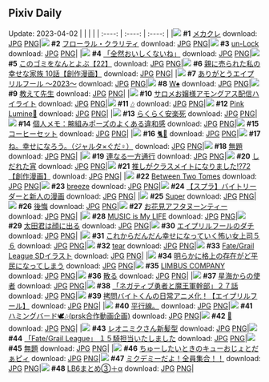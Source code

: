 ## Pixiv Daily
Update: 2023-04-02
|      |      |      |
| :----: | :----: | :----: |
|![](https://pixiv.microyu.workers.dev/c/240x480/img-master/img/2023/03/31/06/00/08/106716159_p0_master1200.jpg) **#1** [メカクレ](https://www.pixiv.net/artworks/106716159) download: [JPG](https://pixiv.microyu.workers.dev/img-original/img/2023/03/31/06/00/08/106716159_p0.jpg) [PNG](https://pixiv.microyu.workers.dev/img-original/img/2023/03/31/06/00/08/106716159_p0.png)|![](https://pixiv.microyu.workers.dev/c/240x480/img-master/img/2023/03/31/00/01/26/106709906_p0_master1200.jpg) **#2** [フローラル・クラリティ](https://www.pixiv.net/artworks/106709906) download: [JPG](https://pixiv.microyu.workers.dev/img-original/img/2023/03/31/00/01/26/106709906_p0.jpg) [PNG](https://pixiv.microyu.workers.dev/img-original/img/2023/03/31/00/01/26/106709906_p0.png)|![](https://pixiv.microyu.workers.dev/c/240x480/img-master/img/2023/03/31/00/16/27/106709740_p0_master1200.jpg) **#3** [un-Lock](https://www.pixiv.net/artworks/106709740) download: [JPG](https://pixiv.microyu.workers.dev/img-original/img/2023/03/31/00/16/27/106709740_p0.jpg) [PNG](https://pixiv.microyu.workers.dev/img-original/img/2023/03/31/00/16/27/106709740_p0.png)|
|![](https://pixiv.microyu.workers.dev/c/240x480/img-master/img/2023/03/31/07/30/01/106717209_p0_master1200.jpg) **#4** [「全然おいしくないね」](https://www.pixiv.net/artworks/106717209) download: [JPG](https://pixiv.microyu.workers.dev/img-original/img/2023/03/31/07/30/01/106717209_p0.jpg) [PNG](https://pixiv.microyu.workers.dev/img-original/img/2023/03/31/07/30/01/106717209_p0.png)|![](https://pixiv.microyu.workers.dev/c/240x480/img-master/img/2023/04/01/12/39/59/106755335_p0_master1200.jpg) **#5** [このゴミをなんとよぶ【22】](https://www.pixiv.net/artworks/106755335) download: [JPG](https://pixiv.microyu.workers.dev/img-original/img/2023/04/01/12/39/59/106755335_p0.jpg) [PNG](https://pixiv.microyu.workers.dev/img-original/img/2023/04/01/12/39/59/106755335_p0.png)|![](https://pixiv.microyu.workers.dev/c/240x480/img-master/img/2023/04/01/18/20/27/106763567_p0_master1200.jpg) **#6** [親に売られた私の幸せな家族 10話【創作漫画】](https://www.pixiv.net/artworks/106763567) download: [JPG](https://pixiv.microyu.workers.dev/img-original/img/2023/04/01/18/20/27/106763567_p0.jpg) [PNG](https://pixiv.microyu.workers.dev/img-original/img/2023/04/01/18/20/27/106763567_p0.png)|
|![](https://pixiv.microyu.workers.dev/c/240x480/img-master/img/2023/04/01/12/27/17/106755054_p0_master1200.jpg) **#7** [ありがとうエイプリルフール 〜2023〜](https://www.pixiv.net/artworks/106755054) download: [JPG](https://pixiv.microyu.workers.dev/img-original/img/2023/04/01/12/27/17/106755054_p0.jpg) [PNG](https://pixiv.microyu.workers.dev/img-original/img/2023/04/01/12/27/17/106755054_p0.png)|![](https://pixiv.microyu.workers.dev/c/240x480/img-master/img/2023/03/31/14/48/28/106724156_p0_master1200.jpg) **#8** [W♠️](https://www.pixiv.net/artworks/106724156) download: [JPG](https://pixiv.microyu.workers.dev/img-original/img/2023/03/31/14/48/28/106724156_p0.jpg) [PNG](https://pixiv.microyu.workers.dev/img-original/img/2023/03/31/14/48/28/106724156_p0.png)|![](https://pixiv.microyu.workers.dev/c/240x480/img-master/img/2023/03/31/22/17/17/106735930_p0_master1200.jpg) **#9** [教えて先生](https://www.pixiv.net/artworks/106735930) download: [JPG](https://pixiv.microyu.workers.dev/img-original/img/2023/03/31/22/17/17/106735930_p0.jpg) [PNG](https://pixiv.microyu.workers.dev/img-original/img/2023/03/31/22/17/17/106735930_p0.png)|
|![](https://pixiv.microyu.workers.dev/c/240x480/img-master/img/2023/03/31/00/25/54/106710949_p0_master1200.jpg) **#10** [サロメお嬢様アモングアス配信ハイライト](https://www.pixiv.net/artworks/106710949) download: [JPG](https://pixiv.microyu.workers.dev/img-original/img/2023/03/31/00/25/54/106710949_p0.jpg) [PNG](https://pixiv.microyu.workers.dev/img-original/img/2023/03/31/00/25/54/106710949_p0.png)|![](https://pixiv.microyu.workers.dev/c/240x480/img-master/img/2023/04/01/00/00/01/106739943_p0_master1200.jpg) **#11** [🎶](https://www.pixiv.net/artworks/106739943) download: [JPG](https://pixiv.microyu.workers.dev/img-original/img/2023/04/01/00/00/01/106739943_p0.jpg) [PNG](https://pixiv.microyu.workers.dev/img-original/img/2023/04/01/00/00/01/106739943_p0.png)|![](https://pixiv.microyu.workers.dev/c/240x480/img-master/img/2023/03/31/20/00/10/106731175_p0_master1200.jpg) **#12** [Pink Lumine🍑](https://www.pixiv.net/artworks/106731175) download: [JPG](https://pixiv.microyu.workers.dev/img-original/img/2023/03/31/20/00/10/106731175_p0.jpg) [PNG](https://pixiv.microyu.workers.dev/img-original/img/2023/03/31/20/00/10/106731175_p0.png)|
|![](https://pixiv.microyu.workers.dev/c/240x480/img-master/img/2023/03/31/01/22/31/106712541_p0_master1200.jpg) **#13** [らくらく安楽死](https://www.pixiv.net/artworks/106712541) download: [JPG](https://pixiv.microyu.workers.dev/img-original/img/2023/03/31/01/22/31/106712541_p0.jpg) [PNG](https://pixiv.microyu.workers.dev/img-original/img/2023/03/31/01/22/31/106712541_p0.png)|![](https://pixiv.microyu.workers.dev/c/240x480/img-master/img/2023/04/01/07/00/10/106748833_p0_master1200.jpg) **#14** [個人メモ：腕組みポーズのよくある違和感](https://www.pixiv.net/artworks/106748833) download: [JPG](https://pixiv.microyu.workers.dev/img-original/img/2023/04/01/07/00/10/106748833_p0.jpg) [PNG](https://pixiv.microyu.workers.dev/img-original/img/2023/04/01/07/00/10/106748833_p0.png)|![](https://pixiv.microyu.workers.dev/c/240x480/img-master/img/2023/03/31/20/30/01/106732076_p0_master1200.jpg) **#15** [コーヒーセット](https://www.pixiv.net/artworks/106732076) download: [JPG](https://pixiv.microyu.workers.dev/img-original/img/2023/03/31/20/30/01/106732076_p0.jpg) [PNG](https://pixiv.microyu.workers.dev/img-original/img/2023/03/31/20/30/01/106732076_p0.png)|
|![](https://pixiv.microyu.workers.dev/c/240x480/img-master/img/2023/04/01/06/32/06/106748485_p0_master1200.jpg) **#16** [🐈🎀](https://www.pixiv.net/artworks/106748485) download: [JPG](https://pixiv.microyu.workers.dev/img-original/img/2023/04/01/06/32/06/106748485_p0.jpg) [PNG](https://pixiv.microyu.workers.dev/img-original/img/2023/04/01/06/32/06/106748485_p0.png)|![](https://pixiv.microyu.workers.dev/c/240x480/img-master/img/2023/04/01/19/05/14/106764868_p0_master1200.jpg) **#17** [ね。幸せになろう。（ジャルタ×ぐだ♀）](https://www.pixiv.net/artworks/106764868) download: [JPG](https://pixiv.microyu.workers.dev/img-original/img/2023/04/01/19/05/14/106764868_p0.jpg) [PNG](https://pixiv.microyu.workers.dev/img-original/img/2023/04/01/19/05/14/106764868_p0.png)|![](https://pixiv.microyu.workers.dev/c/240x480/img-master/img/2023/04/01/04/00/01/106746768_p0_master1200.jpg) **#18** [無題](https://www.pixiv.net/artworks/106746768) download: [JPG](https://pixiv.microyu.workers.dev/img-original/img/2023/04/01/04/00/01/106746768_p0.jpg) [PNG](https://pixiv.microyu.workers.dev/img-original/img/2023/04/01/04/00/01/106746768_p0.png)|
|![](https://pixiv.microyu.workers.dev/c/240x480/img-master/img/2023/04/01/09/35/21/106751349_p0_master1200.jpg) **#19** [連なる一方通行](https://www.pixiv.net/artworks/106751349) download: [JPG](https://pixiv.microyu.workers.dev/img-original/img/2023/04/01/09/35/21/106751349_p0.jpg) [PNG](https://pixiv.microyu.workers.dev/img-original/img/2023/04/01/09/35/21/106751349_p0.png)|![](https://pixiv.microyu.workers.dev/c/240x480/img-master/img/2023/04/01/19/06/13/106742726_p0_master1200.jpg) **#20** [しだれた宵](https://www.pixiv.net/artworks/106742726) download: [JPG](https://pixiv.microyu.workers.dev/img-original/img/2023/04/01/19/06/13/106742726_p0.jpg) [PNG](https://pixiv.microyu.workers.dev/img-original/img/2023/04/01/19/06/13/106742726_p0.png)|![](https://pixiv.microyu.workers.dev/c/240x480/img-master/img/2023/04/01/00/05/41/106740759_p0_master1200.jpg) **#21** [推しがクラスメイトになりました!?72【創作漫画】](https://www.pixiv.net/artworks/106740759) download: [JPG](https://pixiv.microyu.workers.dev/img-original/img/2023/04/01/00/05/41/106740759_p0.jpg) [PNG](https://pixiv.microyu.workers.dev/img-original/img/2023/04/01/00/05/41/106740759_p0.png)|
|![](https://pixiv.microyu.workers.dev/c/240x480/img-master/img/2023/04/01/03/34/49/106746467_p0_master1200.jpg) **#22** [Between Two Tomes](https://www.pixiv.net/artworks/106746467) download: [JPG](https://pixiv.microyu.workers.dev/img-original/img/2023/04/01/03/34/49/106746467_p0.jpg) [PNG](https://pixiv.microyu.workers.dev/img-original/img/2023/04/01/03/34/49/106746467_p0.png)|![](https://pixiv.microyu.workers.dev/c/240x480/img-master/img/2023/04/01/00/00/57/106740205_p0_master1200.jpg) **#23** [breeze](https://www.pixiv.net/artworks/106740205) download: [JPG](https://pixiv.microyu.workers.dev/img-original/img/2023/04/01/00/00/57/106740205_p0.jpg) [PNG](https://pixiv.microyu.workers.dev/img-original/img/2023/04/01/00/00/57/106740205_p0.png)|![](https://pixiv.microyu.workers.dev/c/240x480/img-master/img/2023/03/31/13/04/08/106722501_p0_master1200.jpg) **#24** [【スプラ】バイトリーダーと新人の漫画](https://www.pixiv.net/artworks/106722501) download: [JPG](https://pixiv.microyu.workers.dev/img-original/img/2023/03/31/13/04/08/106722501_p0.jpg) [PNG](https://pixiv.microyu.workers.dev/img-original/img/2023/03/31/13/04/08/106722501_p0.png)|
|![](https://pixiv.microyu.workers.dev/c/240x480/img-master/img/2023/04/01/00/01/18/106740260_p0_master1200.jpg) **#25** [Super](https://www.pixiv.net/artworks/106740260) download: [JPG](https://pixiv.microyu.workers.dev/img-original/img/2023/04/01/00/01/18/106740260_p0.jpg) [PNG](https://pixiv.microyu.workers.dev/img-original/img/2023/04/01/00/01/18/106740260_p0.png)|![](https://pixiv.microyu.workers.dev/c/240x480/img-master/img/2023/03/31/00/00/01/106709677_p0_master1200.jpg) **#26** [後悔](https://www.pixiv.net/artworks/106709677) download: [JPG](https://pixiv.microyu.workers.dev/img-original/img/2023/03/31/00/00/01/106709677_p0.jpg) [PNG](https://pixiv.microyu.workers.dev/img-original/img/2023/03/31/00/00/01/106709677_p0.png)|![](https://pixiv.microyu.workers.dev/c/240x480/img-master/img/2023/04/01/14/03/09/106757169_p0_master1200.jpg) **#27** [お花見アフタヌーンティー](https://www.pixiv.net/artworks/106757169) download: [JPG](https://pixiv.microyu.workers.dev/img-original/img/2023/04/01/14/03/09/106757169_p0.jpg) [PNG](https://pixiv.microyu.workers.dev/img-original/img/2023/04/01/14/03/09/106757169_p0.png)|
|![](https://pixiv.microyu.workers.dev/c/240x480/img-master/img/2023/04/01/17/12/55/106761642_p0_master1200.jpg) **#28** [MUSIC is My LIFE](https://www.pixiv.net/artworks/106761642) download: [JPG](https://pixiv.microyu.workers.dev/img-original/img/2023/04/01/17/12/55/106761642_p0.jpg) [PNG](https://pixiv.microyu.workers.dev/img-original/img/2023/04/01/17/12/55/106761642_p0.png)|![](https://pixiv.microyu.workers.dev/c/240x480/img-master/img/2023/03/31/18/28/35/106728638_p0_master1200.jpg) **#29** [太田君は顔に出る](https://www.pixiv.net/artworks/106728638) download: [JPG](https://pixiv.microyu.workers.dev/img-original/img/2023/03/31/18/28/35/106728638_p0.jpg) [PNG](https://pixiv.microyu.workers.dev/img-original/img/2023/03/31/18/28/35/106728638_p0.png)|![](https://pixiv.microyu.workers.dev/c/240x480/img-master/img/2023/04/01/22/34/42/106772310_p0_master1200.jpg) **#30** [エイプリルフールのダチ](https://www.pixiv.net/artworks/106772310) download: [JPG](https://pixiv.microyu.workers.dev/img-original/img/2023/04/01/22/34/42/106772310_p0.jpg) [PNG](https://pixiv.microyu.workers.dev/img-original/img/2023/04/01/22/34/42/106772310_p0.png)|
|![](https://pixiv.microyu.workers.dev/c/240x480/img-master/img/2023/03/31/17/19/25/106726947_p0_master1200.jpg) **#31** [これからだんだん幸せになっていく怖い女上司５６](https://www.pixiv.net/artworks/106726947) download: [JPG](https://pixiv.microyu.workers.dev/img-original/img/2023/03/31/17/19/25/106726947_p0.jpg) [PNG](https://pixiv.microyu.workers.dev/img-original/img/2023/03/31/17/19/25/106726947_p0.png)|![](https://pixiv.microyu.workers.dev/c/240x480/img-master/img/2023/04/01/00/01/48/106740349_p0_master1200.jpg) **#32** [tear](https://www.pixiv.net/artworks/106740349) download: [JPG](https://pixiv.microyu.workers.dev/img-original/img/2023/04/01/00/01/48/106740349_p0.jpg) [PNG](https://pixiv.microyu.workers.dev/img-original/img/2023/04/01/00/01/48/106740349_p0.png)|![](https://pixiv.microyu.workers.dev/c/240x480/img-master/img/2023/04/01/19/23/23/106763297_p0_master1200.jpg) **#33** [Fate/Grail League SDイラスト](https://www.pixiv.net/artworks/106763297) download: [JPG](https://pixiv.microyu.workers.dev/img-original/img/2023/04/01/19/23/23/106763297_p0.jpg) [PNG](https://pixiv.microyu.workers.dev/img-original/img/2023/04/01/19/23/23/106763297_p0.png)|
|![](https://pixiv.microyu.workers.dev/c/240x480/img-master/img/2023/03/31/19/47/16/106730803_p0_master1200.jpg) **#34** [明らかに格上の存在がど平民になってしまう](https://www.pixiv.net/artworks/106730803) download: [JPG](https://pixiv.microyu.workers.dev/img-original/img/2023/03/31/19/47/16/106730803_p0.jpg) [PNG](https://pixiv.microyu.workers.dev/img-original/img/2023/03/31/19/47/16/106730803_p0.png)|![](https://pixiv.microyu.workers.dev/c/240x480/img-master/img/2023/04/01/21/45/26/106770394_p0_master1200.jpg) **#35** [LIMBUS COMPANY](https://www.pixiv.net/artworks/106770394) download: [JPG](https://pixiv.microyu.workers.dev/img-original/img/2023/04/01/21/45/26/106770394_p0.jpg) [PNG](https://pixiv.microyu.workers.dev/img-original/img/2023/04/01/21/45/26/106770394_p0.png)|![](https://pixiv.microyu.workers.dev/c/240x480/img-master/img/2023/03/31/18/51/46/106729255_p0_master1200.jpg) **#36** [散る](https://www.pixiv.net/artworks/106729255) download: [JPG](https://pixiv.microyu.workers.dev/img-original/img/2023/03/31/18/51/46/106729255_p0.jpg) [PNG](https://pixiv.microyu.workers.dev/img-original/img/2023/03/31/18/51/46/106729255_p0.png)|
|![](https://pixiv.microyu.workers.dev/c/240x480/img-master/img/2023/03/31/07/13/33/106716990_p0_master1200.jpg) **#37** [星海からの使者](https://www.pixiv.net/artworks/106716990) download: [JPG](https://pixiv.microyu.workers.dev/img-original/img/2023/03/31/07/13/33/106716990_p0.jpg) [PNG](https://pixiv.microyu.workers.dev/img-original/img/2023/03/31/07/13/33/106716990_p0.png)|![](https://pixiv.microyu.workers.dev/c/240x480/img-master/img/2023/04/01/19/17/01/106765187_p0_master1200.jpg) **#38** [「ネガティブ勇者と魔王軍幹部」２７話](https://www.pixiv.net/artworks/106765187) download: [JPG](https://pixiv.microyu.workers.dev/img-original/img/2023/04/01/19/17/01/106765187_p0.jpg) [PNG](https://pixiv.microyu.workers.dev/img-original/img/2023/04/01/19/17/01/106765187_p0.png)|![](https://pixiv.microyu.workers.dev/c/240x480/img-master/img/2023/04/01/20/01/35/106766578_p0_master1200.jpg) **#39** [拷問バイトくんの日常アニメ化！【エイプリルフール】](https://www.pixiv.net/artworks/106766578) download: [JPG](https://pixiv.microyu.workers.dev/img-original/img/2023/04/01/20/01/35/106766578_p0.jpg) [PNG](https://pixiv.microyu.workers.dev/img-original/img/2023/04/01/20/01/35/106766578_p0.png)|
|![](https://pixiv.microyu.workers.dev/c/240x480/img-master/img/2023/03/31/08/07/52/106717806_p0_master1200.jpg) **#40** [平行線。](https://www.pixiv.net/artworks/106717806) download: [JPG](https://pixiv.microyu.workers.dev/img-original/img/2023/03/31/08/07/52/106717806_p0.jpg) [PNG](https://pixiv.microyu.workers.dev/img-original/img/2023/03/31/08/07/52/106717806_p0.png)|![](https://pixiv.microyu.workers.dev/c/240x480/img-master/img/2023/03/31/19/53/45/106730976_p0_master1200.jpg) **#41** [ハミングバード🕊🎶(prsk合作動画企画)](https://www.pixiv.net/artworks/106730976) download: [JPG](https://pixiv.microyu.workers.dev/img-original/img/2023/03/31/19/53/45/106730976_p0.jpg) [PNG](https://pixiv.microyu.workers.dev/img-original/img/2023/03/31/19/53/45/106730976_p0.png)|![](https://pixiv.microyu.workers.dev/c/240x480/img-master/img/2023/03/31/09/37/58/106719101_p0_master1200.jpg) **#42** [🌸](https://www.pixiv.net/artworks/106719101) download: [JPG](https://pixiv.microyu.workers.dev/img-original/img/2023/03/31/09/37/58/106719101_p0.jpg) [PNG](https://pixiv.microyu.workers.dev/img-original/img/2023/03/31/09/37/58/106719101_p0.png)|
|![](https://pixiv.microyu.workers.dev/c/240x480/img-master/img/2023/04/01/16/21/34/106760337_p0_master1200.jpg) **#43** [レオニミクさん新髪型](https://www.pixiv.net/artworks/106760337) download: [JPG](https://pixiv.microyu.workers.dev/img-original/img/2023/04/01/16/21/34/106760337_p0.jpg) [PNG](https://pixiv.microyu.workers.dev/img-original/img/2023/04/01/16/21/34/106760337_p0.png)|![](https://pixiv.microyu.workers.dev/c/240x480/img-master/img/2023/04/01/19/03/01/106764799_p0_master1200.jpg) **#44** [「Fate/Grail League」 １５騎担当いたしました](https://www.pixiv.net/artworks/106764799) download: [JPG](https://pixiv.microyu.workers.dev/img-original/img/2023/04/01/19/03/01/106764799_p0.jpg) [PNG](https://pixiv.microyu.workers.dev/img-original/img/2023/04/01/19/03/01/106764799_p0.png)|![](https://pixiv.microyu.workers.dev/c/240x480/img-master/img/2023/04/01/12/31/52/106755166_p0_master1200.jpg) **#45** [無題](https://www.pixiv.net/artworks/106755166) download: [JPG](https://pixiv.microyu.workers.dev/img-original/img/2023/04/01/12/31/52/106755166_p0.jpg) [PNG](https://pixiv.microyu.workers.dev/img-original/img/2023/04/01/12/31/52/106755166_p0.png)|
|![](https://pixiv.microyu.workers.dev/c/240x480/img-master/img/2023/04/01/12/17/18/106754821_p0_master1200.jpg) **#46** [ちゅーしたいときのキューおじょとだぁピィ](https://www.pixiv.net/artworks/106754821) download: [JPG](https://pixiv.microyu.workers.dev/img-original/img/2023/04/01/12/17/18/106754821_p0.jpg) [PNG](https://pixiv.microyu.workers.dev/img-original/img/2023/04/01/12/17/18/106754821_p0.png)|![](https://pixiv.microyu.workers.dev/c/240x480/img-master/img/2023/04/01/20/15/54/106767131_p0_master1200.jpg) **#47** [ミクデミーだよ！全員集合！！](https://www.pixiv.net/artworks/106767131) download: [JPG](https://pixiv.microyu.workers.dev/img-original/img/2023/04/01/20/15/54/106767131_p0.jpg) [PNG](https://pixiv.microyu.workers.dev/img-original/img/2023/04/01/20/15/54/106767131_p0.png)|![](https://pixiv.microyu.workers.dev/c/240x480/img-master/img/2023/03/31/00/16/47/106710603_p0_master1200.jpg) **#48** [LB6まとめ③＋α](https://www.pixiv.net/artworks/106710603) download: [JPG](https://pixiv.microyu.workers.dev/img-original/img/2023/03/31/00/16/47/106710603_p0.jpg) [PNG](https://pixiv.microyu.workers.dev/img-original/img/2023/03/31/00/16/47/106710603_p0.png)|
